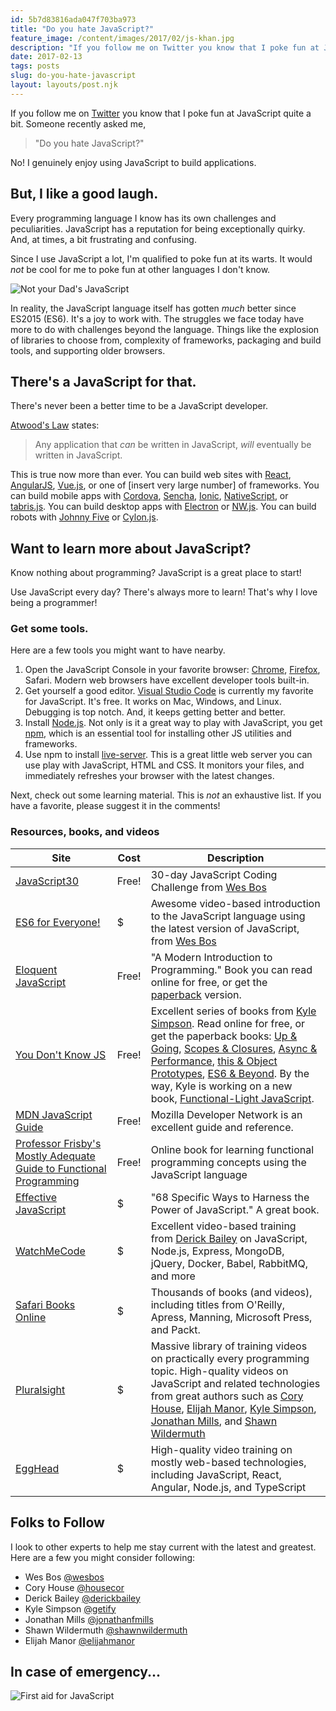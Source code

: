 ```yaml
---
id: 5b7d83816ada047f703ba973
title: "Do you hate JavaScript?"
feature_image: /content/images/2017/02/js-khan.jpg
description: "If you follow me on Twitter you know that I poke fun at JavaScript quite a bit. Someone recently asked me,"
date: 2017-02-13
tags: posts
slug: do-you-hate-javascript
layout: layouts/post.njk
---
```


If you follow me on [Twitter](https://x.com/reverentgeek) you know that I poke fun at JavaScript quite a bit. Someone recently asked me,

> "Do you hate JavaScript?"

No! I genuinely enjoy using JavaScript to build applications.

## But, I like a good laugh.

Every programming language I know has its own challenges and peculiarities. JavaScript has a reputation for being exceptionally quirky. And, at times, a bit frustrating and confusing.

Since I use JavaScript a lot, I'm qualified to poke fun at its warts. It would _not_ be cool for me to poke fun at other languages I don't know.

![Not your Dad's JavaScript](/content/images/2017/02/js-not-your-dads-js.jpg)

In reality, the JavaScript language itself has gotten _much_ better since ES2015 (ES6). It's a joy to work with. The struggles we face today have more to do with challenges beyond the language. Things like the explosion of libraries to choose from, complexity of frameworks, packaging and build tools, and supporting older browsers.

## There's a JavaScript for that.

There's never been a better time to be a JavaScript developer.

[Atwood's Law](https://blog.codinghorror.com/the-principle-of-least-power/) states:

> Any application that _can_ be written in JavaScript, _will_ eventually be written in JavaScript.

This is true now more than ever. You can build web sites with [React](https://facebook.github.io/react/), [AngularJS](https://angularjs.org/), [Vue.js](https://vuejs.org/), or one of \[insert very large number\] of frameworks. You can build mobile apps with [Cordova](https://cordova.apache.org/), [Sencha](https://www.sencha.com/products/touch/), [Ionic](https://ionicframework.com/), [NativeScript](http://www.telerik.com/nativescript), or [tabris.js](https://tabrisjs.com/). You can build desktop apps with [Electron](http://electron.atom.io/) or [NW.js](https://nwjs.io/). You can build robots with [Johnny Five](https://www.sparkfun.com/j5ik) or [Cylon.js](https://cylonjs.com/).

## Want to learn more about JavaScript?

Know nothing about programming? JavaScript is a great place to start!

Use JavaScript every day? There's always more to learn! That's why I love being a programmer!

### Get some tools.

Here are a few tools you might want to have nearby.

1. Open the JavaScript Console in your favorite browser: [Chrome](https://developers.google.com/web/tools/chrome-devtools/console/), [Firefox](https://developer.mozilla.org/en-US/docs/Tools/Browser_Console), Safari. Modern web browsers have excellent developer tools built-in.
2. Get yourself a good editor. [Visual Studio Code](https://code.visualstudio.com/) is currently my favorite for JavaScript. It's free. It works on Mac, Windows, and Linux. Debugging is top notch. And, it keeps getting better and better.
3. Install [Node.js](https://nodejs.org/). Not only is it a great way to play with JavaScript, you get [npm](https://www.npmjs.com/), which is an essential tool for installing other JS utilities and frameworks.
4. Use npm to install [live-server](https://www.npmjs.com/package/live-server). This is a great little web server you can use play with JavaScript, HTML and CSS. It monitors your files, and immediately refreshes your browser with the latest changes.

Next, check out some learning material. This is _not_ an exhaustive list. If you have a favorite, please suggest it in the comments!

### Resources, books, and videos

| Site | Cost | Description |
| --- | --- | --- |
| [JavaScript30](https://javascript30.com/) | Free! | 30-day JavaScript Coding Challenge from [Wes Bos](https://twitter.com/wesbos) |
| [ES6 for Everyone!](https://es6.io/) | $ | Awesome video-based introduction to the JavaScript language using the latest version of JavaScript, from [Wes Bos](https://twitter.com/wesbos) |
| [Eloquent JavaScript](http://eloquentjavascript.net/) | Free! | "A Modern Introduction to Programming." Book you can read online for free, or get the [paperback](http://amzn.to/2lIgEEB) version. |
| [You Don't Know JS](https://github.com/getify/You-Dont-Know-JS) | Free! | Excellent series of books from [Kyle Simpson](https://github.com/getify). Read online for free, or get the paperback books: [Up & Going](http://amzn.to/2kjJRbz), [Scopes & Closures](http://amzn.to/2lc3Ect), [Async & Performance](http://amzn.to/2lIpFxp), [this & Object Prototypes](http://amzn.to/2lbSDYx), [ES6 & Beyond](http://amzn.to/2koVKsb). By the way, Kyle is working on a new book, [Functional-Light JavaScript](https://github.com/getify/Functional-Light-JS). |
| [MDN JavaScript Guide](https://developer.mozilla.org/en-US/docs/Web/JavaScript/Guide) | Free! | Mozilla Developer Network is an excellent guide and reference. |
| [Professor Frisby's Mostly Adequate Guide to Functional Programming](https://drboolean.gitbooks.io/mostly-adequate-guide/content/) | Free! | Online book for learning functional programming concepts using the JavaScript language |
| [Effective JavaScript](http://amzn.to/2kL6ggF) | $ | "68 Specific Ways to Harness the Power of JavaScript." A great book. |
| [WatchMeCode](https://sub.watchmecode.net/) | $ | Excellent video-based training from [Derick Bailey](https://twitter.com/derickbailey) on JavaScript, Node.js, Express, MongoDB, jQuery, Docker, Babel, RabbitMQ, and more |
| [Safari Books Online](https://www.safaribooksonline.com/) | $ | Thousands of books (and videos), including titles from O'Reilly, Apress, Manning, Microsoft Press, and Packt. |
| [Pluralsight](https://www.pluralsight.com/) | $ | Massive library of training videos on practically every programming topic. High-quality videos on JavaScript and related technologies from great authors such as [Cory House](https://twitter.com/housecor), [Elijah Manor](https://twitter.com/elijahmanor), [Kyle Simpson](https://github.com/getify), [Jonathan Mills](https://twitter.com/jonathanfmills), and [Shawn Wildermuth](https://twitter.com/ShawnWildermuth) |
| [EggHead](https://egghead.io) | $ | High-quality video training on mostly web-based technologies, including JavaScript, React, Angular, Node.js, and TypeScript |

## Folks to Follow

I look to other experts to help me stay current with the latest and greatest. Here are a few you might consider following:

* Wes Bos [@wesbos](https://twitter.com/wesbos)
* Cory House [@housecor](https://twitter.com/housecor)
* Derick Bailey [@derickbailey](https://twitter.com/derickbailey)
* Kyle Simpson [@getify](https://github.com/getify)
* Jonathan Mills [@jonathanfmills](https://twitter.com/jonathanfmills)
* Shawn Wildermuth [@shawnwildermuth](https://twitter.com/ShawnWildermuth)
* Elijah Manor [@elijahmanor](https://twitter.com/elijahmanor)

## In case of emergency...

![First aid for JavaScript](/content/images/2017/02/first-aid-for-javascript.png)
